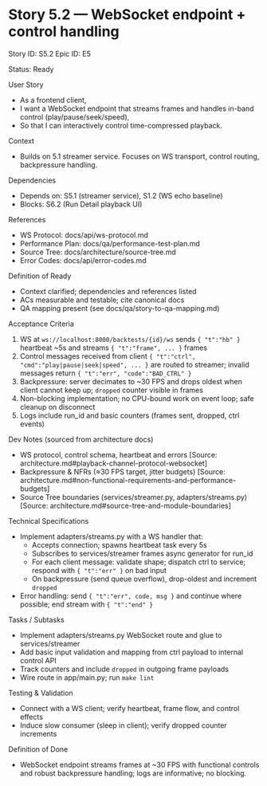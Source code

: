 # Story 5.2 — WebSocket endpoint + control handling
Story ID: S5.2
Epic ID: E5



Status: Ready

User Story
- As a frontend client,
- I want a WebSocket endpoint that streams frames and handles in-band control (play/pause/seek/speed),
- So that I can interactively control time-compressed playback.

Context
- Builds on 5.1 streamer service. Focuses on WS transport, control routing, backpressure handling.


Dependencies
- Depends on: S5.1 (streamer service), S1.2 (WS echo baseline)
- Blocks: S6.2 (Run Detail playback UI)

References
- WS Protocol: docs/api/ws-protocol.md
- Performance Plan: docs/qa/performance-test-plan.md
- Source Tree: docs/architecture/source-tree.md
- Error Codes: docs/api/error-codes.md

Definition of Ready
- Context clarified; dependencies and references listed
- ACs measurable and testable; cite canonical docs
- QA mapping present (see docs/qa/story-to-qa-mapping.md)

Acceptance Criteria
1) WS at `ws://localhost:8000/backtests/{id}/ws` sends `{ "t":"hb" }` heartbeat ~5s and streams `{ "t":"frame", ... }` frames
2) Control messages received from client `{ "t":"ctrl", "cmd":"play|pause|seek|speed", ... }` are routed to streamer; invalid messages return `{ "t":"err", "code":"BAD_CTRL" }`
3) Backpressure: server decimates to ~30 FPS and drops oldest when client cannot keep up; `dropped` counter visible in frames
4) Non-blocking implementation; no CPU-bound work on event loop; safe cleanup on disconnect
5) Logs include run_id and basic counters (frames sent, dropped, ctrl events)

Dev Notes (sourced from architecture docs)
- WS protocol, control schema, heartbeat and errors [Source: architecture.md#playback-channel-protocol-websocket]
- Backpressure & NFRs (≈30 FPS target, jitter budgets) [Source: architecture.md#non-functional-requirements-and-performance-budgets]
- Source Tree boundaries (services/streamer.py, adapters/streams.py) [Source: architecture.md#source-tree-and-module-boundaries]

Technical Specifications
- Implement adapters/streams.py with a WS handler that:
  - Accepts connection; spawns heartbeat task every 5s
  - Subscribes to services/streamer frames async generator for run_id
  - For each client message: validate shape; dispatch ctrl to service; respond with `{ "t":"err" }` on bad input
  - On backpressure (send queue overflow), drop-oldest and increment `dropped`
- Error handling: send `{ "t":"err", code, msg }` and continue where possible; end stream with `{ "t":"end" }`

Tasks / Subtasks
- Implement adapters/streams.py WebSocket route and glue to services/streamer
- Add basic input validation and mapping from ctrl payload to internal control API
- Track counters and include `dropped` in outgoing frame payloads
- Wire route in app/main.py; run `make lint`

Testing & Validation
- Connect with a WS client; verify heartbeat, frame flow, and control effects
- Induce slow consumer (sleep in client); verify dropped counter increments

Definition of Done
- WebSocket endpoint streams frames at ~30 FPS with functional controls and robust backpressure handling; logs are informative; no blocking.

